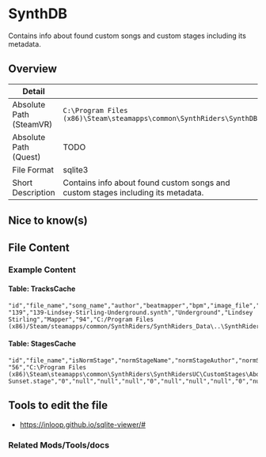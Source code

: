 # SynthDB

Contains info about found custom songs and custom stages including its metadata.

## Overview

| Detail                  |                                                                                  |
|-------------------------|----------------------------------------------------------------------------------|
| Absolute Path (SteamVR) | `C:\Program Files (x86)\Steam\steamapps\common\SynthRiders\SynthDB`              |
| Absolute Path (Quest)   | TODO                                                                             |
| File Format             | sqlite3                                                                          |
| Short Description       | Contains info about found custom songs and custom stages including its metadata. |

## Nice to know(s)

## File Content

### Example Content

#### Table: TracksCache

````csv
"id","file_name","song_name","author","beatmapper","bpm","image_file","leaderboard_hash","notes_count","duration","date_created"
"139","139-Lindsey-Stirling-Underground.synth","Underground","Lindsey Stirling","Mapper","94","C:/Program Files (x86)/Steam/steamapps/common/SynthRiders/SynthRiders_Data\..\SynthRidersUC/ImagesCache/0c33787ba54be74d55ced3e3fe50d7e281e1bbf22b0eaaf72b20d1f79502ef1f.png","0c33787ba54be74d55ced3e3fe50d7e28231bbf22b0edaf72b20d1f79502ef1f","0,0,0,611,0,0","198","1234281821"
````

#### Table: StagesCache

````csv
"id","file_name","isNormStage","normStageName","normStageAuthor","normStageIconPath","isSpinStage","spinStageName","spinStageAuthor","spinStageIconPath","isExperience","expTag","expName","expAuthor","expDescription","expBannerIconPath","date_created","templateversion"
"56","C:\Program Files (x86)\Steam\steamapps\common\SynthRiders\SynthRidersUC\CustomStages\Above Sunset.stage","0","null","null","null","0","null","null","null","0","null","null","null","null","null","1738738320","0.41"
````

## Tools to edit the file

- https://inloop.github.io/sqlite-viewer/#

### Related Mods/Tools/docs